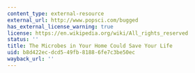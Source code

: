 ```yaml
---
content_type: external-resource
external_url: http://www.popsci.com/bugged
has_external_license_warning: true
license: https://en.wikipedia.org/wiki/All_rights_reserved
status: ''
title: The Microbes in Your Home Could Save Your Life
uid: b8d422ec-dcd5-49fb-8188-6fe7c3be50ec
wayback_url: ''
---
```

